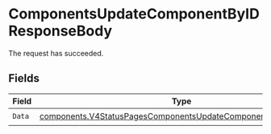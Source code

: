 # ComponentsUpdateComponentByIDResponseBody

The request has succeeded.


## Fields

| Field                                                                                                                                          | Type                                                                                                                                           | Required                                                                                                                                       | Description                                                                                                                                    |
| ---------------------------------------------------------------------------------------------------------------------------------------------- | ---------------------------------------------------------------------------------------------------------------------------------------------- | ---------------------------------------------------------------------------------------------------------------------------------------------- | ---------------------------------------------------------------------------------------------------------------------------------------------- |
| `Data`                                                                                                                                         | [components.V4StatusPagesComponentsUpdateComponentByIDResponse](../../models/components/v4statuspagescomponentsupdatecomponentbyidresponse.md) | :heavy_check_mark:                                                                                                                             | N/A                                                                                                                                            |